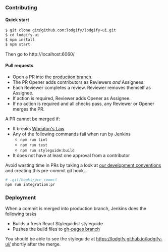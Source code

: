 ### Contributing

#### Quick start

```bash
$ git clone git@github.com:lodgify/lodgify-ui.git
$ cd lodgify-ui
$ npm install
$ npm start
```

Then go to http://localhost:6060/


#### Pull requests

- Open a PR into the [production branch](https://github.com/lodgify/lodgify-ui/tree/production).
- The PR Opener adds contributors as Reviewers *and* Assignees.
- Each Reviewer completes a review. Reviewer removes themself as Assignee.
- If action is required, Reviewer adds Opener as Assignee.
- If no action is required and all checks pass, any Reviewer or Opener merges the PR.

A PR cannot be merged if:
- It breaks [Wheaton's Law](http://www.wheatonslaw.com/)
- Any of the following commands fail when run by Jenkins
  - `npm run lint`
  - `npm run test`
  - `npm run styleguide:build`
- It does not have at least one approval from a contributor

Avoid wasting time in PRs by taking a look at [our development conventions](https://github.com/lodgify/lodgify-ui/docs/CONVENTIONS.md) and creating this pre-commit git hook...

```sh
# .git/hooks/pre-commit
npm run integration:pr
```

### Deployment

When a commit is merged into production branch, Jenkins does the following tasks

- Builds a fresh React Styleguidist styleguide
- Pushes the build files to [gh-pages branch](https://github.com/lodgify/lodgify-ui/tree/gh-pages)

You should be able to see the styleguide at https://lodgify.github.io/lodgify-ui/ shortly after the merge.
